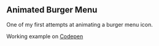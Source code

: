 ## Animated Burger Menu

One of my first attempts at animating a burger menu icon.

Working example on [Codepen](https://codepen.io/krames12/pen/QdKdoK)